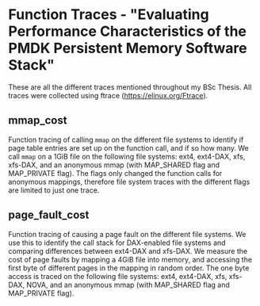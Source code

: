 # Function Traces - "Evaluating Performance Characteristics of the PMDK Persistent Memory Software Stack"

These are all the different traces mentioned throughout my BSc Thesis. All traces were collected using ftrace (<https://elinux.org/Ftrace>).

## mmap_cost
Function tracing of calling ```mmap``` on the different file systems to identify if page table entries are set up on the function call, and if so how many.
We call ```mmap``` on a 1GiB file on the following file systems: ext4, ext4-DAX, xfs, xfs-DAX, and an anonymous mmap (with MAP_SHARED flag and MAP_PRIVATE flag).
The flags only changed the function calls for anonymous mappings, therefore file system traces with the different flags are limited to just one trace.

## page_fault_cost
Function tracing of causing a page fault on the different file systems. We use this to identify the call stack for DAX-enabled file systems and comparing differences between ext4-DAX and xfs-DAX.
We measure the cost of page faults by mapping a 4GiB file into memory, and accessing the first byte of different pages in the mapping in random order. The one byte access is traced on the following file systems: ext4, ext4-DAX, xfs, xfs-DAX, NOVA, and an anonymous mmap (with MAP_SHARED flag and MAP_PRIVATE flag).
